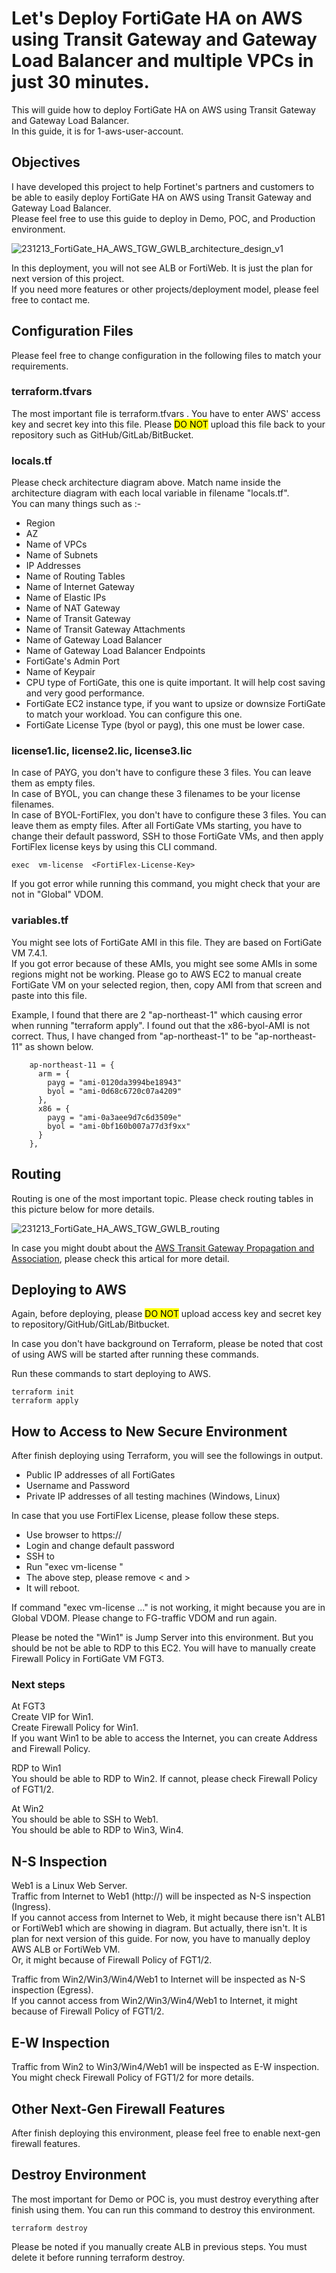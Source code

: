 # Let's Deploy FortiGate HA on AWS using Transit Gateway and Gateway Load Balancer and multiple VPCs in just 30 minutes.  
This will guide how to deploy FortiGate HA on AWS using Transit Gateway and Gateway Load Balancer.  
In this guide, it is for 1-aws-user-account.  

## Objectives  
I have developed this project to help Fortinet's partners and customers to be able to easily deploy FortiGate HA on AWS using Transit Gateway and Gateway Load Balancer.  
Please feel free to use this guide to deploy in Demo, POC, and Production environment.  

<img title="Architecture Design of FortiGate HA on AWS using Transit Gateway and Gateway Load Balancer" alt="231213_FortiGate_HA_AWS_TGW_GWLB_architecture_design_v1" src="231213_FortiGate_HA_AWS_TGW_GWLB_architecture_design_v1.png">

In this deployment, you will not see ALB or FortiWeb. It is just the plan for next version of this project.  
If you need more features or other projects/deployment model, please feel free to contact me.  

## Configuration Files  
Please feel free to change configuration in the following files to match your requirements.  

### terraform.tfvars  
The most important file is terraform.tfvars . You have to enter AWS' access key and secret key into this file. Please <mark style="background-color: #FFFF00">DO NOT</mark>  upload this file back to your repository such as GitHub/GitLab/BitBucket.  

### locals.tf  
Please check architecture diagram above.
Match name inside the architecture diagram with each local variable in filename "locals.tf".  
You can many things such as :-  
- Region  
- AZ  
- Name of VPCs  
- Name of Subnets  
- IP Addresses  
- Name of Routing Tables  
- Name of Internet Gateway  
- Name of Elastic IPs  
- Name of NAT Gateway  
- Name of Transit Gateway  
- Name of Transit Gateway Attachments  
- Name of Gateway Load Balancer  
- Name of Gateway Load Balancer Endpoints  
- FortiGate's Admin Port  
- Name of Keypair  
- CPU type of FortiGate, this one is quite important. It will help cost saving and very good performance.  
- FortiGate EC2 instance type, if you want to upsize or downsize FortiGate to match your workload. You can configure this one.  
- FortiGate License Type (byol or payg), this one must be lower case.  

### license1.lic, license2.lic, license3.lic  
In case of PAYG, you don't have to configure these 3 files. You can leave them as empty files.  
In case of BYOL, you can change these 3 filenames to be your license filenames.  
In case of BYOL-FortiFlex, you don't have to configure these 3 files. You can leave them as empty files. After all FortiGate VMs starting, you have to change their default password, SSH to those FortiGate VMs, and then apply FortiFlex license keys by using this CLI command.  
```
exec  vm-license  <FortiFlex-License-Key>
```

If you got error while running this command, you might check that your are not in "Global" VDOM.  

### variables.tf  
You might see lots of FortiGate AMI in this file. They are based on FortiGate VM 7.4.1.  
If you got error because of these AMIs, you might see some AMIs in some regions might not be working. Please go to AWS EC2 to manual create FortiGate VM on your selected region, then, copy AMI from that screen and paste into this file.  

Example, I found that there are 2 "ap-northeast-1" which causing error when running "terraform apply". I found out that the x86-byol-AMI is not correct. Thus, I have changed from "ap-northeast-1" to be "ap-northeast-11" as shown below.

```
    ap-northeast-11 = {
      arm = {
        payg = "ami-0120da3994be18943"
        byol = "ami-0d68c6720c07a4209"
      },
      x86 = {
        payg = "ami-0a3aee9d7c6d3509e"
        byol = "ami-0bf160b007a77d3f9xx"
      }
    },
```

## Routing  
Routing is one of the most important topic. Please check routing tables in this picture below for more details.  

<img title="Routing of FortiGate HA on AWS using Transit Gateway and Gateway Load Balancer" alt="231213_FortiGate_HA_AWS_TGW_GWLB_routing" src="231213_FortiGate_HA_AWS_TGW_GWLB_routing.png">

In case you might doubt about the [AWS Transit Gateway Propagation and Association](https://medium.com/@toobeetoob/aws-transit-gateway-propagation-and-association-16307d41e4a0), please check this artical for more detail.  

## Deploying to AWS  
Again, before deploying, please <mark style="background-color: #FFFF00">DO NOT</mark> upload access key and secret key to repository/GitHub/GitLab/Bitbucket.  

In case you don't have background on Terraform, please be noted that cost of using AWS will be started after running these commands.

Run these commands to start deploying to AWS.  
```
terraform init
terraform apply
```

## How to Access to New Secure Environment  
After finish deploying using Terraform, you will see the followings in output.  

- Public IP addresses of all FortiGates  
- Username and Password  
- Private IP addresses of all testing machines (Windows, Linux)  

In case that you use FortiFlex License, please follow these steps.  
- Use browser to https://<public ip of each FortiGate>  
- Login and change default password  
- SSH to <public ip of each FortiGate>  
- Run "exec  vm-license  <FortiFlex-License-Key>"
- The above step, please remove < and >
- It will reboot.

If command "exec vm-license ..." is not working, it might because you are in Global VDOM. Please change to FG-traffic VDOM and run again.

Please be noted the "Win1" is Jump Server into this environment. But you should be not be able to RDP to this EC2. You will have to manually create Firewall Policy in FortiGate VM FGT3.  

### Next steps  
At FGT3  
Create VIP for Win1.  
Create Firewall Policy for Win1.  
If you want Win1 to be able to access the Internet, you can create Address and Firewall Policy.  

RDP to Win1  
You should be able to RDP to Win2. If cannot, please check Firewall Policy of FGT1/2.  

At Win2  
You should be able to SSH to Web1.  
You should be able to RDP to Win3, Win4.  

## N-S Inspection  
Web1 is a Linux Web Server.  
Traffic from Internet to Web1 (http://<public ip address of ALB>) will be inspected as N-S inspection (Ingress).  
If you cannot access from Internet to Web, it might because there isn't ALB1 or FortiWeb1 which are showing in diagram. But actually, there isn't. It is plan for next version of this guide. For now, you have to manually deploy AWS ALB or FortiWeb VM.  
Or, it might because of Firewall Policy of FGT1/2.  

Traffic from Win2/Win3/Win4/Web1 to Internet will be inspected as N-S inspection (Egress).  
If you cannot access from Win2/Win3/Win4/Web1 to Internet, it might because of Firewall Policy of FGT1/2.  

## E-W Inspection  
Traffic from Win2 to Win3/Win4/Web1 will be inspected as E-W inspection.  
You might check Firewall Policy of FGT1/2 for more details.  

## Other Next-Gen Firewall Features  
After finish deploying this environment, please feel free to enable next-gen firewall features.  

## Destroy Environment  
The most important for Demo or POC is, you must destroy everything after finish using them. You can run this command to destroy this environment.  
```
terraform destroy
```

Please be noted if you manually create ALB in previous steps. You must delete it before running terraform destroy.  
